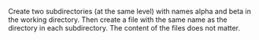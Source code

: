 Create two subdirectories (at the same level) with names alpha and beta in the working directory. Then create a file with the same name as the directory in each subdirectory. The content of the files does not matter.
